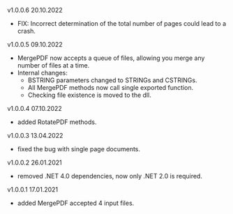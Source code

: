 v1.0.0.6 20.10.2022
- FIX: Incorrect determination of the total number of pages could lead to a crash.

v1.0.0.5 09.10.2022
- MergePDF now accepts a queue of files, allowing you merge any number of files at a time.
- Internal changes:
    - BSTRING parameters changed to STRINGs and CSTRINGs.
    - All MergePDF methods now call single exported function.
    - Checking file existence is moved to the dll.

v1.0.0.4 07.10.2022
- added RotatePDF methods.

v1.0.0.3 13.04.2022
- fixed the bug with single page documents.

v1.0.0.2 26.01.2021
- removed .NET 4.0 dependencies, now only .NET 2.0 is required.

v1.0.0.1 17.01.2021
- added MergePDF accepted 4 input files.
